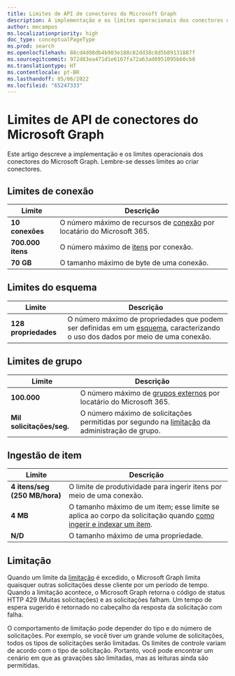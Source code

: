 ```yaml
---
title: Limites de API de conectores do Microsoft Graph
description: A implementação e os limites operacionais dos conectores do Microsoft Graph.
author: mecampos
ms.localizationpriority: high
doc_type: conceptualPageType
ms.prod: search
ms.openlocfilehash: 88cd4d08db4b903e188c82dd38c8d5b89131887f
ms.sourcegitcommit: 972d83ea471d1e6167fa72a63ad0951095b60cb0
ms.translationtype: HT
ms.contentlocale: pt-BR
ms.lasthandoff: 05/06/2022
ms.locfileid: "65247333"
---
```

# <a name="microsoft-graph-connectors-api-limits"></a>Limites de API de conectores do Microsoft Graph

Este artigo descreve a implementação e os limites operacionais dos conectores do Microsoft Graph. Lembre-se desses limites ao criar conectores.

## <a name="connection-limits"></a>Limites de conexão

| **Limite** | **Descrição** |
| --------- | --------------- |
| **10 conexões** | O número máximo de recursos de [conexão](/graph/api/resources/externalconnectors-externalconnection?view=graph-rest-1.0&preserve-view=true) por locatário do Microsoft 365. |
| **700.000 itens** | O número máximo de [itens](/graph/api/resources/externalconnectors-externalitem?view=graph-rest-1.0&preserve-view=true) por conexão. |
| **70 GB** | O tamanho máximo de byte de uma conexão. |

## <a name="schema-limits"></a>Limites do esquema

| **Limite** | **Descrição** |
| --------- | --------------- |
| **128 propriedades** | O número máximo de propriedades que podem ser definidas em um [esquema](/graph/api/resources/externalconnectors-schema?view=graph-rest-1.0&preserve-view=true), caracterizando o uso dos dados por meio de uma conexão. |

## <a name="group-limits"></a>Limites de grupo

| **Limite** | **Descrição** |
| --------- | --------------- |
| **100.000** | O número máximo de [grupos externos](/graph/api/resources/externalconnectors-externalgroup?view=graph-rest-1.0&preserve-view=true) por locatário do Microsoft 365. |
| **Mil solicitações/seg.** | O número máximo de solicitações permitidas por segundo na [limitação](#throttling) da administração de grupo. |

## <a name="item-ingestion"></a>Ingestão de item

| **Limite** | **Descrição** |
| --------- | --------------- |
| **4 itens/seg (250 MB/hora)** | O limite de produtividade para ingerir itens por meio de uma conexão. |
| **4 MB** | O tamanho máximo de um item; esse limite se aplica ao corpo da solicitação quando [como ingerir e indexar um item](/graph/api/externalconnectors-externalconnection-put-items?view=graph-rest-beta&preserve-view=true&tabs=http&viewFallbackFrom=graph-rest-1.0). |
| **N/D** | O tamanho máximo de uma propriedade. |

## <a name="throttling"></a>Limitação

Quando um limite da [limitação](throttling.md) é excedido, o Microsoft Graph limita quaisquer outras solicitações desse cliente por um período de tempo. Quando a limitação acontece, o Microsoft Graph retorna o código de status HTTP 429 (Muitas solicitações) e as solicitações falham. Um tempo de espera sugerido é retornado no cabeçalho da resposta da solicitação com falha.

O comportamento de limitação pode depender do tipo e do número de solicitações. Por exemplo, se você tiver um grande volume de solicitações, todos os tipos de solicitações serão limitadas. Os limites de controle variam de acordo com o tipo de solicitação. Portanto, você pode encontrar um cenário em que as gravações são limitadas, mas as leituras ainda são permitidas.
